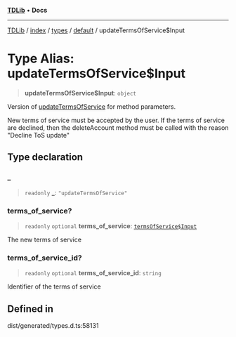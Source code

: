 [**TDLib**](../../../../../../README.md) • **Docs**

***

[TDLib](../../../../../../modules.md) / [index](../../../../../README.md) / [types](../../../README.md) / [default](../README.md) / updateTermsOfService$Input

# Type Alias: updateTermsOfService$Input

> **updateTermsOfService$Input**: `object`

Version of [updateTermsOfService](updateTermsOfService.md) for method parameters.

New terms of service must be accepted by the user. If the terms of service are declined, then the deleteAccount method must be called with the reason "Decline ToS update"

## Type declaration

### \_

> `readonly` **\_**: `"updateTermsOfService"`

### terms\_of\_service?

> `readonly` `optional` **terms\_of\_service**: [`termsOfService$Input`](termsOfService$Input.md)

The new terms of service

### terms\_of\_service\_id?

> `readonly` `optional` **terms\_of\_service\_id**: `string`

Identifier of the terms of service

## Defined in

dist/generated/types.d.ts:58131
